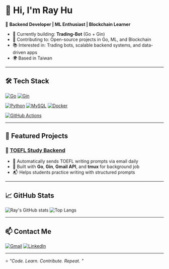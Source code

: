 # 👋 Hi, I'm Ray Hu

🎯 **Backend Developer | ML Enthusiast | Blockchain Learner**

- 🚀 Currently building: **Trading-Bot** (Go + Gin)
- 🤝 Contributing to: Open-source projects in Go, ML, and Blockchain
- 📚 Interested in: Trading bots, scalable backend systems, and data-driven apps
- 🌍 Based in Taiwan

---

## 🛠 Tech Stack

[![Go](https://img.shields.io/badge/Go-00ADD8?style=for-the-badge&logo=go&logoColor=white)]()
[![Gin](https://img.shields.io/badge/Gin-008ECF?style=for-the-badge)]()
<!-- [![Echo](https://img.shields.io/badge/Echo-4B8BBE?style=for-the-badge)]() -->
[![Python](https://img.shields.io/badge/Python-3776AB?style=for-the-badge&logo=python&logoColor=white)]()
[![MySQL](https://img.shields.io/badge/MySQL-4479A1?style=for-the-badge&logo=mysql&logoColor=white)]()
[![Docker](https://img.shields.io/badge/Docker-2496ED?style=for-the-badge&logo=docker&logoColor=white)]()
<!-- [![Kubernetes](https://img.shields.io/badge/Kubernetes-326CE5?style=for-the-badge&logo=kubernetes&logoColor=white)]() -->
[![GitHub Actions](https://img.shields.io/badge/GitHub%20Actions-2088FF?style=for-the-badge&logo=github-actions&logoColor=white)]()

---

## 🌟 Featured Projects

### 📌 [TOEFL Study Backend](https://github.com/rayray1218/toefl_study_backend)
- 📨 Automatically sends TOEFL writing prompts via email daily  
- 🔧 Built with **Go**, **Gin**, **Gmail API**, and **tmux** for background job  
- 📬 Helps students practice writing with structured prompts

<!-- ---

### 🤖 [Crypto Trading Bot](#)
- 📊 Futures trading bot using **MACD + RSI** strategy  
- ⚡ Leverage control and automatic stop-loss implementation  
- 🔥 Developed in **Go**, with real-time Binance API integration -->

<!-- ---

### 🔗 [Blockchain Research Project](#)
- ⛓ Smart contract security research with **Go-Ethereum**  
- 🔍 Auditing and transaction analysis tools  
- 🧠 Explores cryptographic primitives and consensus protocols -->

---

## 📈 GitHub Stats

![Ray's GitHub stats](https://github-readme-stats.vercel.app/api?username=rayray1218&show_icons=true&theme=radical)
![Top Langs](https://github-readme-stats.vercel.app/api/top-langs/?username=rayray1218&layout=compact&theme=radical)

---
<!-- 
## 🤝 Open Source Contributions

- 🛠 Actively contributing to [Gocryptotrader](https://github.com/thrasher-corp/gocryptotrader)  
- 🧩 Providing bug fixes and features to Go backend libraries  
- 📬 Looking for ML + backend projects to collaborate on

--- -->

## 📫 Contact Me

[![Gmail](https://img.shields.io/badge/Gmail-D14836?style=for-the-badge&logo=gmail&logoColor=white)](mailto:rayhu2010@gmail.com)
[![LinkedIn](https://img.shields.io/badge/LinkedIn-0077B5?style=for-the-badge&logo=linkedin&logoColor=white)](https://linkedin.com/in/rrray1218)

---

⭐️ *"Code. Learn. Contribute. Repeat. "*
